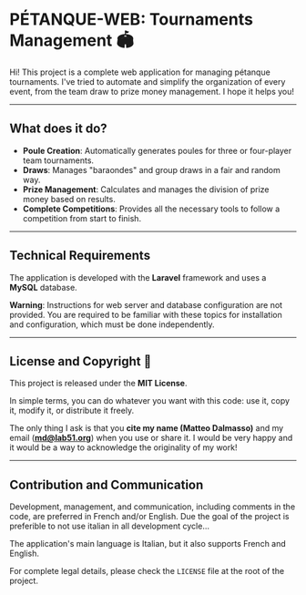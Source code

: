 # PÉTANQUE-WEB: Tournaments Management 🏟️

Hi! This project is a complete web application for managing pétanque tournaments. I've tried to automate and simplify the organization of every event, from the team draw to prize money management. I hope it helps you!

***

## What does it do?

* **Poule Creation**: Automatically generates poules for three or four-player team tournaments.
* **Draws**: Manages "baraondes" and group draws in a fair and random way.
* **Prize Management**: Calculates and manages the division of prize money based on results.
* **Complete Competitions**: Provides all the necessary tools to follow a competition from start to finish.

***

## Technical Requirements

The application is developed with the **Laravel** framework and uses a **MySQL** database.

**Warning**: Instructions for web server and database configuration are not provided. You are required to be familiar with these topics for installation and configuration, which must be done independently.

***

## License and Copyright 🤝

This project is released under the **MIT License**.

In simple terms, you can do whatever you want with this code: use it, copy it, modify it, or distribute it freely.

The only thing I ask is that you **cite my name (Matteo Dalmasso)** and my email (**md@lab51.org**) when you use or share it. I would be very happy and it would be a way to acknowledge the originality of my work!

***

## Contribution and Communication

Development, management, and communication, including comments in the code, are preferred in French and/or English. Due the goal of the project is preferible to not use italian in all development cycle...

The application's main language is Italian, but it also supports French and English.

For complete legal details, please check the `LICENSE` file at the root of the project.
